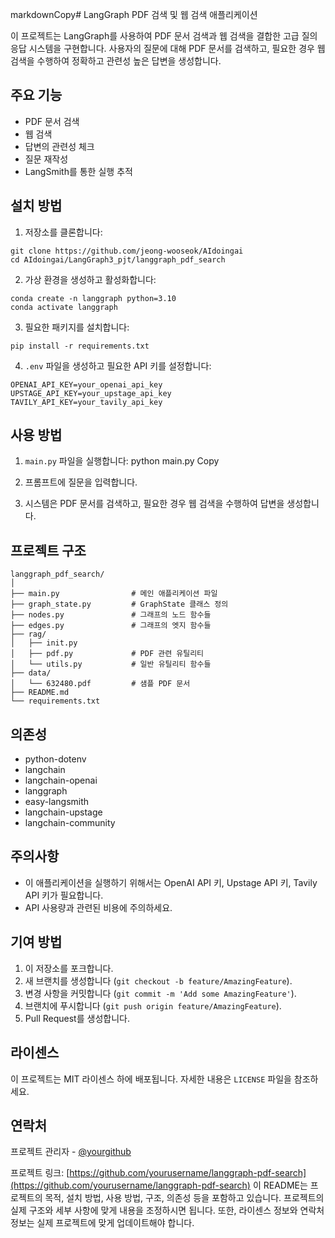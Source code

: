 markdownCopy# LangGraph PDF 검색 및 웹 검색 애플리케이션

이 프로젝트는 LangGraph를 사용하여 PDF 문서 검색과 웹 검색을 결합한 고급 질의응답 시스템을 구현합니다. 
사용자의 질문에 대해 PDF 문서를 검색하고, 필요한 경우 웹 검색을 수행하여 정확하고 관련성 높은 답변을 생성합니다.

## 주요 기능

- PDF 문서 검색
- 웹 검색
- 답변의 관련성 체크
- 질문 재작성
- LangSmith를 통한 실행 추적

## 설치 방법

1. 저장소를 클론합니다:
```powershall
git clone https://github.com/jeong-wooseok/AIdoingai
cd AIdoingai/LangGraph3_pjt/langgraph_pdf_search
```
2. 가상 환경을 생성하고 활성화합니다:
```powershall
conda create -n langgraph python=3.10
conda activate langgraph
```
3. 필요한 패키지를 설치합니다:
```powershall
pip install -r requirements.txt
```
4. `.env` 파일을 생성하고 필요한 API 키를 설정합니다:
```
OPENAI_API_KEY=your_openai_api_key
UPSTAGE_API_KEY=your_upstage_api_key
TAVILY_API_KEY=your_tavily_api_key
```
## 사용 방법

1. `main.py` 파일을 실행합니다:
python main.py
Copy
2. 프롬프트에 질문을 입력합니다.

3. 시스템은 PDF 문서를 검색하고, 필요한 경우 웹 검색을 수행하여 답변을 생성합니다.

## 프로젝트 구조
```
langgraph_pdf_search/
│
├── main.py                # 메인 애플리케이션 파일
├── graph_state.py         # GraphState 클래스 정의
├── nodes.py               # 그래프의 노드 함수들
├── edges.py               # 그래프의 엣지 함수들
├── rag/
│   ├── init.py
│   ├── pdf.py             # PDF 관련 유틸리티
│   └── utils.py           # 일반 유틸리티 함수들
├── data/
│   └── 632480.pdf         # 샘플 PDF 문서
├── README.md
└── requirements.txt
```
## 의존성

- python-dotenv
- langchain
- langchain-openai
- langgraph
- easy-langsmith
- langchain-upstage
- langchain-community

## 주의사항

- 이 애플리케이션을 실행하기 위해서는 OpenAI API 키, Upstage API 키, Tavily API 키가 필요합니다.
- API 사용량과 관련된 비용에 주의하세요.

## 기여 방법

1. 이 저장소를 포크합니다.
2. 새 브랜치를 생성합니다 (`git checkout -b feature/AmazingFeature`).
3. 변경 사항을 커밋합니다 (`git commit -m 'Add some AmazingFeature'`).
4. 브랜치에 푸시합니다 (`git push origin feature/AmazingFeature`).
5. Pull Request를 생성합니다.

## 라이센스

이 프로젝트는 MIT 라이센스 하에 배포됩니다. 자세한 내용은 `LICENSE` 파일을 참조하세요.

## 연락처

프로젝트 관리자 - [@yourgithub](https://github.com/yourgithub)

프로젝트 링크: [https://github.com/yourusername/langgraph-pdf-search](https://github.com/yourusername/langgraph-pdf-search)
이 README는 프로젝트의 목적, 설치 방법, 사용 방법, 구조, 의존성 등을 포함하고 있습니다. 프로젝트의 실제 구조와 세부 사항에 맞게 내용을 조정하시면 됩니다. 또한, 라이센스 정보와 연락처 정보는 실제 프로젝트에 맞게 업데이트해야 합니다.
